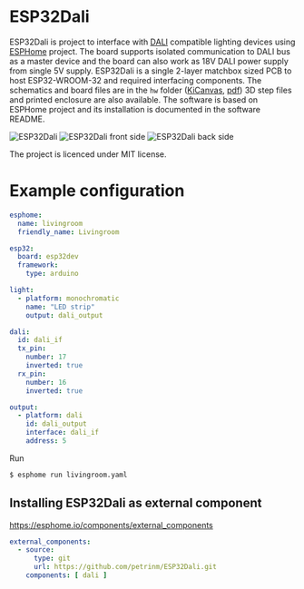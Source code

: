 # ESP32Dali

ESP32Dali is project to interface with [DALI](https://en.wikipedia.org/wiki/Digital_Addressable_Lighting_Interface) compatible lighting devices using [ESPHome](https://esphome.io/) project. The board supports isolated communication to DALI bus as a master device and the board can also work as 18V DALI power supply from single 5V supply. ESP32Dali is a single 2-layer matchbox sized PCB to host ESP32-WROOM-32 and required interfacing components. The schematics and board files are in the `hw` folder ([KiCanvas](https://kicanvas.org/?github=https%3A%2F%2Fgithub.com%2Fpetrinm%2FESP32Dali%2Fblob%2Fmain%2Fhw%2FESPDali.kicad_sch), [pdf](https://github.com/petrinm/ESP32Dali/blob/main/hw/ESPDali.pdf)) 3D step files and printed enclosure are also available. The software is based on ESPHome project and its installation is documented in the software README.

![ESP32Dali](https://raw.githubusercontent.com/petrinm/ESP32Dali/refs/heads/main/hw/ESP32Dali.png)
![ESP32Dali front side](https://raw.githubusercontent.com/petrinm/ESP32Dali/refs/heads/main/hw/ESPDali_front.jpg)
![ESP32Dali back side](https://raw.githubusercontent.com/petrinm/ESP32Dali/refs/heads/main/hw/ESPDali_back.jpg)

The project is licenced under MIT license.

# Example configuration

```yaml
esphome:
  name: livingroom
  friendly_name: Livingroom

esp32:
  board: esp32dev
  framework:
    type: arduino

light:
  - platform: monochromatic
    name: "LED strip"
    output: dali_output

dali:
  id: dali_if
  tx_pin:
    number: 17
    inverted: true
  rx_pin:
    number: 16
    inverted: true

output:
  - platform: dali
    id: dali_output
    interface: dali_if
    address: 5
```

Run
```bash
$ esphome run livingroom.yaml
```


## Installing ESP32Dali as external component

https://esphome.io/components/external_components


```yaml
external_components:
  - source:
      type: git
      url: https://github.com/petrinm/ESP32Dali.git
    components: [ dali ]
```


